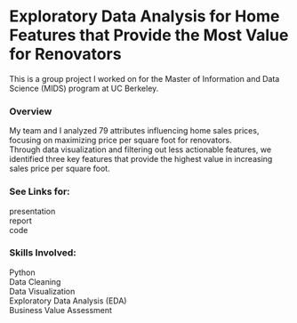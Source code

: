 # Exploratory Data Analysis for Home Features that Provide the Most Value for Renovators

This is a group project I worked on for the Master of Information and Data Science (MIDS) program at UC Berkeley.

### **Overview** <br>
My team and I analyzed 79 attributes influencing home sales prices, focusing on maximizing price per square foot for renovators. <br>
Through data visualization and filtering out less actionable features, we identified three key features that provide the highest value in increasing sales price per square foot.<br>

### **See Links for:**<br>
presentation<br>
report<br>
code<br>

### **Skills Involved:**
Python <br>
Data Cleaning <br>
Data Visualization <br>
Exploratory Data Analysis (EDA) <br>
Business Value Assessment <br>
